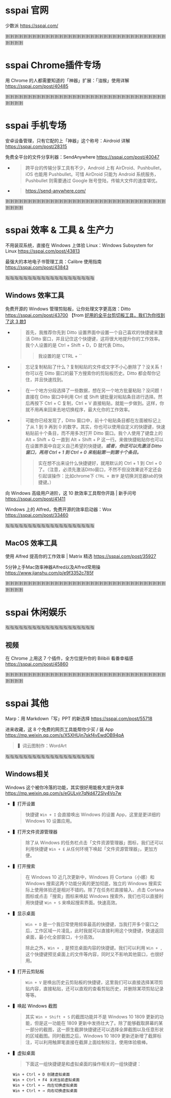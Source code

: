 
# sspai 官网

少数派 https://sspai.com/

:u5272::u5272::u5272::u5272::u5272::u5272::u5272::u5272::u5272::u5272::u5272::u5272::u5272::u5272::u5272::u5272::u5272::u5272::u5272::u5272::u5272::u5272::u5272::u5272::u5272::u5272::u5272::u5272::u5272::u5272::u5272::u5272::u5272::u5272::u5272::u5272::u5272::u5272::u5272::u5272:

# sspai Chrome插件专场

用 Chrome 的人都需要知道的「神器」扩展：「油猴」使用详解 https://sspai.com/post/40485

:u5272::u5272::u5272::u5272::u5272::u5272::u5272::u5272::u5272::u5272::u5272::u5272::u5272::u5272::u5272::u5272::u5272::u5272::u5272::u5272::u5272::u5272::u5272::u5272::u5272::u5272::u5272::u5272::u5272::u5272::u5272::u5272::u5272::u5272::u5272::u5272::u5272::u5272::u5272::u5272:

# sspai 手机专场

安卓设备管理，只有它配的上「神器」这个称号：Airdroid 详解 https://sspai.com/post/28315

免费全平台的文件分享利器：SendAnywhere https://sspai.com/post/40047
- > 跨平台的传输分享工具有不少，Android 上有 AirDroid、Pushbullet，iOS 也能用 Pushbullet。可惜 AirDroid 只能为 Android 系统服务，Pushbullet 则需要通过 Google 账号登陆，传输大文件的速度堪忧。
- > https://send-anywhere.com/

:u5272::u5272::u5272::u5272::u5272::u5272::u5272::u5272::u5272::u5272::u5272::u5272::u5272::u5272::u5272::u5272::u5272::u5272::u5272::u5272::u5272::u5272::u5272::u5272::u5272::u5272::u5272::u5272::u5272::u5272::u5272::u5272::u5272::u5272::u5272::u5272::u5272::u5272::u5272::u5272:

# sspai 效率 & 工具 & 生产力

不用装双系统，直接在 Windows 上体验 Linux：Windows Subsystem for Linux https://sspai.com/post/43813

最强大的本地电子书管理工具：Calibre 使用指南 https://sspai.com/post/43843

:u6307::u6307::u6307::u6307::u6307::u6307::u6307::u6307::u6307::u6307::u6307::u6307::u6307::u6307::u6307::u6307::u6307::u6307::u6307::u6307:

## Windows 效率工具

免费开源的 Windows 管理剪贴板，让你处理文字更高效：Ditto https://sspai.com/post/43700  【from [好用的全平台剪切板工具，我们为你找到了这 3 款](https://sspai.com/post/43775)】
- > 首先，我推荐你先到 Ditto 设置界面中设置一个自己喜欢的快捷键来激活 Ditto 窗口，并且记住这个快捷键，这将很大地提升你的工作效率。我个人设置的是 Ctrl + Shift + D，D 就代表 Ditto。
  >> 我设置的是`CTRL + \``
- > 忘记复制粘贴了什么？复制粘贴的文件或文字不小心删除了？没关系！你可以在 Ditto 窗口的最下方搜索你的剪贴板历史。Ditto 都会帮你记住，并且快速找到。
- > 在一个地方分段选择了一些数据，想在另一个地方批量粘贴？没问题！直接在 Ditto 窗口中利用 Ctrl 或 Shift 键批量对粘贴条目进行选择。然后再按下 Ctrl + C 复制，Ctrl + V 直接粘贴，就能一步做到。这样，你就不用再来回来去地切换程序，最大化你的工作效率。
- > 可能你已经发现了，Ditto 窗口中，前十个粘贴条目都在左面被标记上了从 1 到 9 再到 0 的数字。其实，你也可以使用自定义的快捷键，快速粘贴前十个条目，而不用多次打开 Ditto 窗口。我个人使用了键盘上的 Alt + Shift + Q 一直到 Alt + Shift + P 这一行。来做快捷粘贴你也可以在设置界面中自定义自己希望的快捷键。***或者，你还可以先激活 Ditto 窗口，再用 Ctrl + 1 到 Ctrl + 0 来粘贴第一到第十个条目。***  
  >> 实在想不出来设什么快捷键好，就用默认的 Ctrl + 1 到 Ctrl + 0 了。（注意，必须先激活Ditto窗口，不然不但没效果说不定还会引起误操作：比如chrome下 `CTRL + 数字` 是切换浏览器tab的快捷键。）

向 Windows 高级用户进阶，这 10 款效率工具帮你开路 | 新手问号 https://sspai.com/post/41411

Windows 上的 Alfred，免费开源的效率启动器：Wox https://sspai.com/post/33460

:u6307::u6307::u6307::u6307::u6307::u6307::u6307::u6307::u6307::u6307::u6307::u6307::u6307::u6307::u6307::u6307::u6307::u6307::u6307::u6307:

## MacOS 效率工具

使用 Alfred 提高你的工作效率 | Matrix 精选 https://sspai.com/post/35927

5分钟上手Mac效率神器Alfred以及Alfred常用操 https://www.jianshu.com/p/e9f3352c785f

:u5272::u5272::u5272::u5272::u5272::u5272::u5272::u5272::u5272::u5272::u5272::u5272::u5272::u5272::u5272::u5272::u5272::u5272::u5272::u5272::u5272::u5272::u5272::u5272::u5272::u5272::u5272::u5272::u5272::u5272::u5272::u5272::u5272::u5272::u5272::u5272::u5272::u5272::u5272::u5272:

# sspai 休闲娱乐

:u6307::u6307::u6307::u6307::u6307::u6307::u6307::u6307::u6307::u6307::u6307::u6307::u6307::u6307::u6307::u6307::u6307::u6307::u6307::u6307:

## 视频

在 Chrome 上用这 7 个插件，全方位提升你的 Bilibili 看番幸福感 https://sspai.com/post/45860

:u5272::u5272::u5272::u5272::u5272::u5272::u5272::u5272::u5272::u5272::u5272::u5272::u5272::u5272::u5272::u5272::u5272::u5272::u5272::u5272::u5272::u5272::u5272::u5272::u5272::u5272::u5272::u5272::u5272::u5272::u5272::u5272::u5272::u5272::u5272::u5272::u5272::u5272::u5272::u5272:

# sspai 其他

Marp：用 Markdown「写」PPT 的新选择 https://sspai.com/post/55718

进来收藏，这 8 个免费的网页工具能帮你少买 / 装 App https://mp.weixin.qq.com/s/X5XHUjn7skf4vEwdOB94pA
> ▍词云图制作：WordArt

:u6307::u6307::u6307::u6307::u6307::u6307::u6307::u6307::u6307::u6307::u6307::u6307::u6307::u6307::u6307::u6307::u6307::u6307::u6307::u6307:

## Windows相关

Windows 这个被你冷落的功能，其实很好用能极大提升效率 https://mp.weixin.qq.com/s/eGULvjr7qNd472Sly4Vo7w
- ▍打开设置
  > 快捷键 `Win + I` 会直接唤出 Windows 的设置 App，这里是更详细的 Windows 10 设置应用。
- ▍打开文件资源管理器
  > 除了从 Windows 的任务栏点击「文件资源管理器」图标，我们还可以利用快捷键 `Win + E` 从任何环境下唤起「文件资源管理器」，更加方便。
- ▍打开搜索  
  > 在 Windows 10 近几次更新中，Windows 将 Cortana（小娜）和 Windows 搜索这两个功能分离的更加彻底，独立的 Windows 搜索实际上使用体验还是相对不错的。除了在任务栏直接输入、点击 Cortana 图标或点击「搜索」图标来唤起 Windows 搜索外，我们也可以直接利用快捷键 `Win + S` 来唤起搜索界面。快速高效。
- ▍显示桌面
  > `Win + D` 是一个我日常使用频率最高的快捷键，当我打开多个窗口之后，工作区域一片凌乱，此时我就可以直接利用这个快捷键，快速返回桌面，最小化全部窗口，十分高效。
  > 
  > 除此之外，`Win + ,` 是预览桌面内容的快捷键。我们可以利用 `Win + ,` 这个快捷键预览桌面上的文件等内容，同时又不影响其他窗口，也很好用。
- ▍打开云剪贴板  
  > `Win + V` 是唤出历史云剪贴板的快捷键，这里我们可以直接选择某项剪贴内容，直接粘贴，还可以直观的查看剪贴历史，并删除某项剪贴记录等等。
- ▍唤起 Windows 截图
  > 其实 `Win + Shift + S` 的截图功能并不是 Windows 10 1809 更新的功能，但是这一功能在 1809 更新中发扬壮大了。除了能够截取屏幕的某一部分的截图，这一原生截屏快捷键还可以选择全屏截图以及任意形状的区域截图。同时截图之后，Windows 10 1809 更新还新增了截屏标注，可以利用触屏笔直接在截屏上面绘制标注，使用体验极棒。
- ▍虚拟桌面  
  > 下面这一组快捷键是和虚拟桌面的操作相关的一组快捷键：
  ```
  Win + Ctrl + D 创建虚拟桌面
  Win + Ctrl + F4 关闭当前虚拟桌面
  Win + Ctrl + ← 向左切换虚拟桌面
  Win + Ctrl + → 向右切换虚拟桌面
  ```
  
